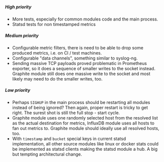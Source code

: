 

##### High priority

* More tests, especially for common modules code and the main process.
* Statsd tests for non timestamped metrics 


##### Medium priority

* Configurable metric filters, there is need to be able to drop some produced metrics,
  i.e. on CI / test machines.
* Configurable "data channels", something similar to syslog-ng. 
* Sending massive TCP payloads proved problematic in Prometheus exporter, so it does
  a sequence of smaller writes to the socket instead. Graphite module still does one
  massive write to the socket and most likely may need to do the smaller writes, too.


##### Low priority

* Perhaps `SIGHUP` in the main process should be restarting all modules instead of
  being ignored? Then again, proper restart is tricky to get right. The surest shot
  is still the full stop - start cycle.
* Graphite module uses one randomly selected host from the resolved list as the actual
  destination for metrics, InfluxDB module uses all hosts to fan out metrics to.
  Graphite module should ideally use all resolved hosts, too.
* With `timestamp` and `bucket` special keys in current statsd implementation,
  all other source modules like linux or docker stats could be implemented as statsd
  clients making the statsd module a hub. A big but tempting architectural change.
